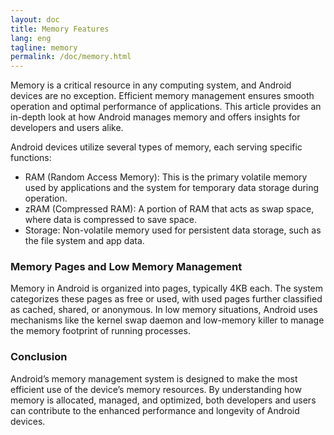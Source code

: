 ```yaml
---
layout: doc
title: Memory Features
lang: eng
tagline: memory
permalink: /doc/memory.html
---
```


Memory is a critical resource in any computing system, and Android devices are no exception. Efficient memory management ensures smooth operation and optimal performance of applications. This article provides an in-depth look at how Android manages memory and offers insights for developers and users alike.

Android devices utilize several types of memory, each serving specific functions:

- RAM (Random Access Memory): This is the primary volatile memory used by applications and the system for temporary data storage during operation.
- zRAM (Compressed RAM): A portion of RAM that acts as swap space, where data is compressed to save space.
- Storage: Non-volatile memory used for persistent data storage, such as the file system and app data.

### Memory Pages and Low Memory Management

Memory in Android is organized into pages, typically 4KB each. The system categorizes these pages as free or used, with used pages further classified as cached, shared, or anonymous. In low memory situations, Android uses mechanisms like the kernel swap daemon and low-memory killer to manage the memory footprint of running processes.

### Conclusion
Android’s memory management system is designed to make the most efficient use of the device’s memory resources. By understanding how memory is allocated, managed, and optimized, both developers and users can contribute to the enhanced performance and longevity of Android devices.
